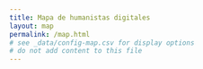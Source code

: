 ```yaml
---
title: Mapa de humanistas digitales
layout: map
permalink: /map.html
# see _data/config-map.csv for display options
# do not add content to this file
---
```

